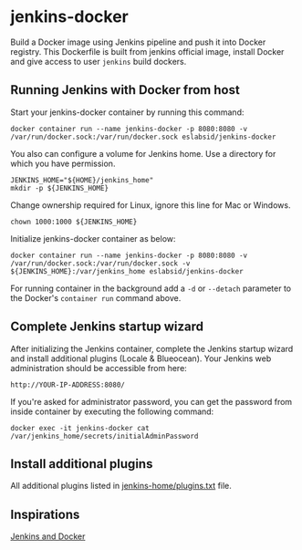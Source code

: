 # jenkins-docker

Build a Docker image using Jenkins pipeline and push it into Docker registry. This Dockerfile is built from jenkins official image, install Docker and give access to user ```jenkins``` build dockers.

## Running Jenkins with Docker from host

Start your jenkins-docker container by running this command:

```
docker container run --name jenkins-docker -p 8080:8080 -v /var/run/docker.sock:/var/run/docker.sock eslabsid/jenkins-docker
```

You also can configure a volume for Jenkins home. Use a directory for which you have permission.

```
JENKINS_HOME="${HOME}/jenkins_home"
mkdir -p ${JENKINS_HOME}
```

Change ownership required for Linux, ignore this line for Mac or Windows.

```
chown 1000:1000 ${JENKINS_HOME}
```

Initialize jenkins-docker container as below:

```
docker container run --name jenkins-docker -p 8080:8080 -v /var/run/docker.sock:/var/run/docker.sock -v ${JENKINS_HOME}:/var/jenkins_home eslabsid/jenkins-docker
```

For running container in the background add a ```-d``` or ```--detach``` parameter to the Docker's ```container run``` command above.

## Complete Jenkins startup wizard

After initializing the Jenkins container, complete the Jenkins startup wizard and install additional plugins (Locale & Blueocean). Your Jenkins web administration should be accessible from here:

```
http://YOUR-IP-ADDRESS:8080/
```

If you're asked for administrator password, you can get the password from inside container by executing the following command:

```
docker exec -it jenkins-docker cat /var/jenkins_home/secrets/initialAdminPassword
```

## Install additional plugins

All additional plugins listed in [jenkins-home/plugins.txt](https://github.com/eslabsid/jenkins-docker/blob/master/jenkins-home/plugins.txt) file.

## Inspirations
[Jenkins and Docker](https://www.edureka.co/community/55640/jenkins-docker-docker-image-jenkins-pipeline-docker-registry)

